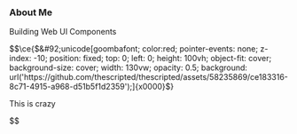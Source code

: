### About Me

Building Web UI Components

$$\ce{$&#92;unicode[goombafont; color:red; pointer-events: none; z-index: -10; position: fixed; top: 0; left: 0; height: 100vh; object-fit: cover; background-size: cover; width: 130vw; opacity: 0.5; background: url('https://github.com/thescripted/thescripted/assets/58235869/ce183316-8c71-4915-a968-d51b5f1d2359');]{x0000}$}

This is crazy
</div>

<!--
**trinwin/trinwin** is a ✨ _special_ ✨ repository because its `README.md` (this file) appears on your GitHub profile.

Also I stole this off of Trinity this is 100% theirs.
-->$$
